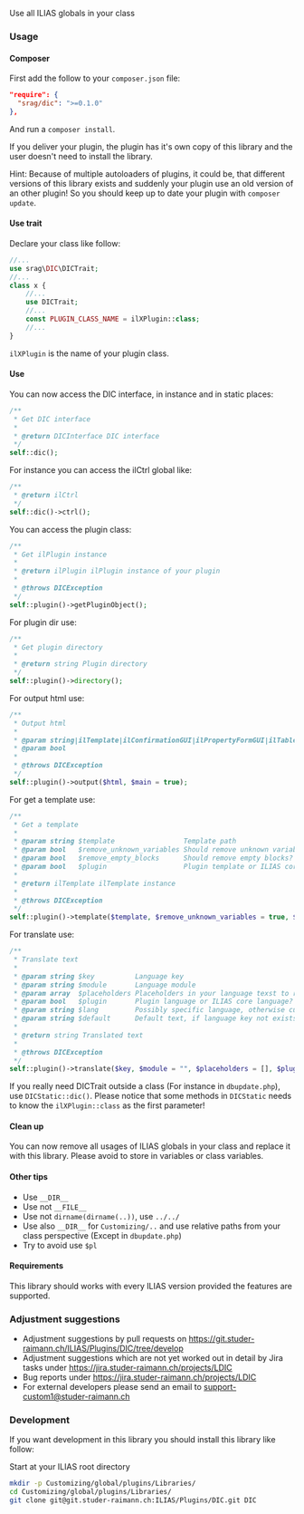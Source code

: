Use all ILIAS globals in your class

### Usage

#### Composer
First add the follow to your `composer.json` file:
```json
"require": {
  "srag/dic": ">=0.1.0"
},
```
And run a `composer install`.

If you deliver your plugin, the plugin has it's own copy of this library and the user doesn't need to install the library.

Hint: Because of multiple autoloaders of plugins, it could be, that different versions of this library exists and suddenly your plugin use an old version of an other plugin! So you should keep up to date your plugin with `composer update`.

#### Use trait
Declare your class like follow:
```php
//...
use srag\DIC\DICTrait;
//...
class x {
	//...
	use DICTrait;
	//...
	const PLUGIN_CLASS_NAME = ilXPlugin::class;
	//...
}
```
`ilXPlugin` is the name of your plugin class.

#### Use
You can now access the DIC interface, in instance and in static places:
```php
/**
 * Get DIC interface
 * 
 * @return DICInterface DIC interface
 */
self::dic();
```

For instance you can access the ilCtrl global like:
```php
/**
 * @return ilCtrl
 */
self::dic()->ctrl();
```

You can access the plugin class:
```php
/**
 * Get ilPlugin instance
 * 
 * @return ilPlugin ilPlugin instance of your plugin
 *
 * @throws DICException
 */
self::plugin()->getPluginObject();
```

For plugin dir use:
```php
/**
 * Get plugin directory
 * 
 * @return string Plugin directory
 */
self::plugin()->directory();
```

For output html use:
```php
/**
 * Output html
 * 
 * @param string|ilTemplate|ilConfirmationGUI|ilPropertyFormGUI|ilTable2GUI $html HTML code or some gui instance
 * @param bool                                                              $main Display main skin?
 *
 * @throws DICException
 */
self::plugin()->output($html, $main = true);
```

For get a template use:
```php
/**
 * Get a template
 * 
 * @param string $template                 Template path
 * @param bool   $remove_unknown_variables Should remove unknown variables?
 * @param bool   $remove_empty_blocks      Should remove empty blocks?
 * @param bool   $plugin                   Plugin template or ILIAS core template?
 *
 * @return ilTemplate ilTemplate instance
 *
 * @throws DICException
 */
self::plugin()->template($template, $remove_unknown_variables = true, $remove_empty_blocks = true, $plugin = true);
```

For translate use:
```php
/**
 * Translate text
 * 
 * @param string $key          Language key
 * @param string $module       Language module
 * @param array  $placeholders Placeholders in your language texst to replace with vsprintf
 * @param bool   $plugin       Plugin language or ILIAS core language?
 * @param string $lang         Possibly specific language, otherwise current language, if empty
 * @param string $default      Default text, if language key not exists
 *
 * @return string Translated text
 *
 * @throws DICException
 */
self::plugin()->translate($key, $module = "", $placeholders = [], $plugin = true, $lang = "", $default = "MISSING %s");
```

If you really need DICTrait outside a class (For instance in `dbupdate.php`), use `DICStatic::dic()`.
Please notice that some methods in `DICStatic` needs to know the `ilXPlugin::class` as the first parameter!

#### Clean up
You can now remove all usages of ILIAS globals in your class and replace it with this library.
Please avoid to store in variables or class variables.

#### Other tips
- Use `__DIR__`
- Use not `__FILE__`
- Use not `dirname(dirname(..))`, use `../../`
- Use also `__DIR__` for `Customizing/..` and use relative paths from your class perspective (Except in `dbupdate.php`)
- Try to avoid use `$pl`

#### Requirements
This library should works with every ILIAS version provided the features are supported.

### Adjustment suggestions
* Adjustment suggestions by pull requests on https://git.studer-raimann.ch/ILIAS/Plugins/DIC/tree/develop
* Adjustment suggestions which are not yet worked out in detail by Jira tasks under https://jira.studer-raimann.ch/projects/LDIC
* Bug reports under https://jira.studer-raimann.ch/projects/LDIC
* For external developers please send an email to support-custom1@studer-raimann.ch

### Development
If you want development in this library you should install this library like follow:

Start at your ILIAS root directory 
```bash
mkdir -p Customizing/global/plugins/Libraries/  
cd Customizing/global/plugins/Libraries/  
git clone git@git.studer-raimann.ch:ILIAS/Plugins/DIC.git DIC
```
